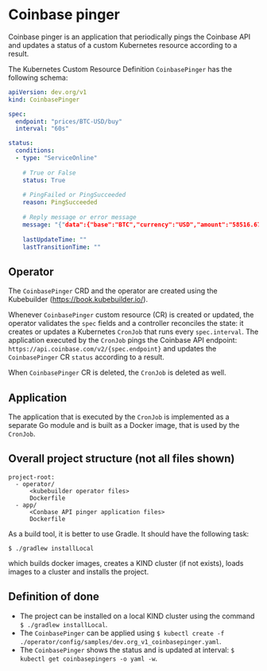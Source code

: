 # Coinbase pinger

Coinbase pinger is an application that periodically pings the Coinbase API and updates a status of a custom Kubernetes resource according to a result.

The Kubernetes Custom Resource Definition `CoinbasePinger` has the following schema:

```yaml
apiVersion: dev.org/v1
kind: CoinbasePinger

spec:
  endpoint: "prices/BTC-USD/buy"
  interval: "60s"

status:
  conditions:
  - type: "ServiceOnline"
    
    # True or False
    status: True
    
    # PingFailed or PingSucceeded
    reason: PingSucceeded
    
    # Reply message or error message
    message: "{"data":{"base":"BTC","currency":"USD","amount":"58516.67"}}"
    
    lastUpdateTime: ""
    lastTransitionTime: ""
```

## Operator

The `CoinbasePinger` CRD and the operator are created using the Kubebuilder (https://book.kubebuilder.io/).

Whenever `CoinbasePinger` custom resource (CR) is created or updated, the operator validates the `spec` fields and a controller reconciles the state: it creates or updates a Kubernetes `CronJob` that runs every `spec.interval`. The application executed by the `CronJob` pings the Coinbase API endpoint: `https://api.coinbase.com/v2/{spec.endpoint}` and updates the `CoinbasePinger` CR `status` according to a result.

When `CoinbasePinger` CR is deleted, the `CronJob` is deleted as well.

## Application

The application that is executed by the `CronJob` is implemented as a separate Go module and is built as a Docker image, that is used by the `CronJob`.

## Overall project structure (not all files shown)

```
project-root:
  - operator/
      <kubebuilder operator files>
      Dockerfile
  - app/
      <Conbase API pinger application files>
      Dockerfile
```

As a build tool, it is better to use Gradle. It should have the following task:
```bass
$ ./gradlew installLocal
```
which builds docker images, creates a KIND cluster (if not exists), loads images to a cluster and installs the project.

## Definition of done

- The project can be installed on a local KIND cluster using the command `$ ./gradlew installLocal`.
- The `CoinbasePinger` can be applied using `$ kubectl create -f ./operator/config/samples/dev.org_v1_coinbasepinger.yaml`.
- The `CoinbasePinger` shows the status and is updated at interval: `$ kubectl get coinbasepingers -o yaml -w`.
  




